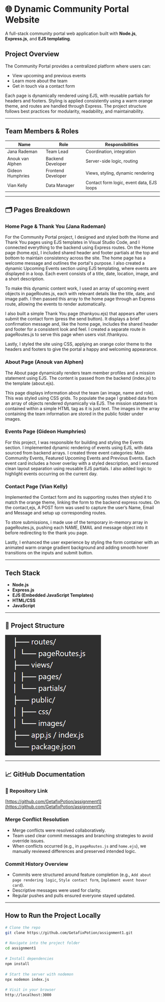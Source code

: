 
# 🌐 Dynamic Community Portal Website

A full-stack community portal web application built with **Node.js**, **Express.js**, and **EJS templating**.

## Project Overview

The Community Portal provides a centralized platform where users can:
- View upcoming and previous events
- Learn more about the team
- Get in touch via a contact form

Each page is dynamically rendered using EJS, with reusable partials for headers and footers. Styling is applied consistently using a warm orange theme, and routes are handled through Express. The project structure follows best practices for modularity, readability, and maintainability.

---

## Team Members & Roles

| Name               | Role               | Responsibilities                                 |
|--------------------|--------------------|--------------------------------------------------|
| Jana Rademan       | Team Lead          | Coordination, integration                        |
| Anouk van Alphen   | Backend Developer  | Server-side logic, routing                       |
| Gideon Humphries   | Frontend Developer | Views, styling, dynamic rendering                |
| Vian Kelly         | Data Manager       | Contact form logic, event data, EJS loops        |

---

## 🗂️ Pages Breakdown

### Home Page & Thank You (Jana Rademan)
For the Community Portal project, I designed and styled both the Home and Thank You pages using EJS templates in Visual Studio Code, and I connected everything to the backend using Express routes. On the Home page (home.ejs), I included shared header and footer partials at the top and bottom to maintain consistency across the site. The home page has a welcome message and outlines the portal's purpose. I also created a dynamic Upcoming Events section using EJS templating, where events are displayed in a loop. Each event consists of a title, date, location, image, and a short description. 

To make this dynamic content work, I used an array of upcoming event objects in pageRoutes.js, each with relevant details like the title, date, and image path. I then passed this array to the home page through an Express route, allowing the events to render automatically. 

I also built a simple Thank You page (thankyou.ejs) that appears after users submit the contact form (press the send button). It displays a brief confirmation message and, like the home page, includes the shared header and footer for a consistent look and feel. I created a separate route in pageRoutes.js to serve this page when users visit /thankyou. 

Lastly, I styled the site using CSS, applying an orange color theme to the headers and footers to give the portal a happy and welcoming appearance. 

### About Page (Anouk van Alphen)
The About page dynamically renders team member profiles and a mission statement using EJS. The content is passed from the backend (index.js) to the template (about.ejs). 

This page displays information about the team (an image, name and role). This was styled using CSS grids. To populate the page I grabbed data from an array of objects rendered dynamically via EJS. The mission statement is contained within a simple HTML tag as it is just text. The images in the array containing the team information are stored in the public folder under images. 

### Events Page (Gideon Humphries)
For this project, I was responsible for building and styling the Events section. I implemented dynamic rendering of events using EJS, with data sourced from backend arrays. I created three event categories: Main Community Events, Featured Upcoming Events and Previous Events. Each event card includes a hover overlay with a styled description, and I ensured clean layout separation using reusable EJS partials. I also added logic to highlight events occurring on the current day.  

###  Contact Page (Vian Kelly)
Implemented the Contact form and its supporting routes then styled it to match the orange theme, linking the form to the backend express routes. On the contact,ejs, A POST form was used to capture the user’s Name, Email and Message and setup up corresponding routes. 

To store submissions, i made use of the temporary in-memory array in pageRoutes.js, pushing each NAME, EMAIL and message object into it before redirecting to the thank you page. 	 

Lastly, I enhanced the user experience by styling the form container with an animated warm orange gradient background and adding smooth hover transitions on the inputs and submit button. 

---

## Tech Stack

- **Node.js**
- **Express.js**
- **EJS (Embedded JavaScript Templates)**
- **HTML/CSS**
- **JavaScript**

---

## 📂 Project Structure

![Project Structure](public/images/file_structure.png)


---

## 📈 GitHub Documentation

### 🔗 Repository Link  
[https://github.com/GetafixPotion/assignment1](https://github.com/GetafixPotion/assignment1)

### Merge Conflict Resolution
- Merge conflicts were resolved collaboratively.
- Team used clear commit messages and branching strategies to avoid override issues.
- When conflicts occurred (e.g., in `pageRoutes.js` and `home.ejs`), we manually reviewed differences and preserved intended logic.

### Commit History Overview
- Commits were structured around feature completion (e.g., `Add about page rendering logic`, `Style contact form`, `Implement event hover card`).
- Descriptive messages were used for clarity.
- Regular pushes and pulls ensured everyone stayed updated.

---

## How to Run the Project Locally

```bash
# Clone the repo
git clone https://github.com/GetafixPotion/assignment1.git

# Navigate into the project folder
cd assignment1

# Install dependencies
npm install

# Start the server with nodemon
npx nodemon index.js

# Visit in your browser
http://localhost:3000
